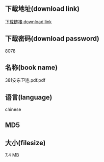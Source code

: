 ## 下载地址(download link)
[下载链接 download link](https://voluble-croquembouche-d321dc.netlify.app/?s=381%E5%AE%89%E4%B8%9C%E5%8D%AB%E8%BF%9E.pdf)

## 下载密码(download password)
8078

## 名称(book name)
381安东卫连.pdf.pdf

## 语言(language)
chinese

## MD5


## 大小(filesize)
7.4 MB
